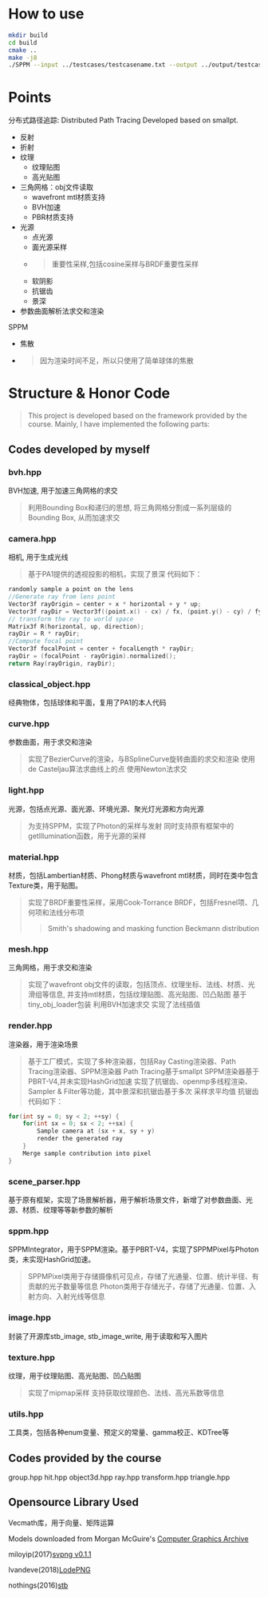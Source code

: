 # How to use
```bash
mkdir build
cd build
cmake ..
make -j8
./SPPM --input ../testcases/testcasename.txt --output ../output/testcasename.png --samples 1000 --threads 8 --rendermode 1 --dof 1 --depth-of-field 1 --aperture 3 --focus-length 250 --depth 5
```
# Points

分布式路径追踪: Distributed Path Tracing
Developed based on smallpt.

* 反射
* 折射
* 纹理
  * 纹理贴图
  * 高光贴图
* 三角网格：obj文件读取
  * wavefront mtl材质支持
  * BVH加速
  * PBR材质支持
* 光源
  * 点光源
  * 面光源采样
  * > 重要性采样,包括cosine采样与BRDF重要性采样
    >
  * 软阴影
  * 抗锯齿
  * 景深
* 参数曲面解析法求交和渲染

SPPM

* 焦散
* > 因为渲染时间不足，所以只使用了简单球体的焦散

# Structure & Honor Code

> This project is developed based on the framework provided by the course. Mainly, I have implemented the following parts:

## Codes developed by myself

### bvh.hpp

BVH加速, 用于加速三角网格的求交

> 利用Bounding Box和递归的思想, 将三角网格分割成一系列层级的Bounding Box, 从而加速求交

### camera.hpp

相机, 用于生成光线

> 基于PA1提供的透视投影的相机，实现了景深
> 代码如下：

```cpp
randomly sample a point on the lens
//Generate ray from lens point
Vector3f rayOrigin = center + x * horizontal + y * up;
Vector3f rayDir = Vector3f((point.x() - cx) / fx, (point.y() - cy) / fy, 1).normalized();
// transform the ray to world space
Matrix3f R(horizontal, up, direction);
rayDir = R * rayDir;
//Compute focal point
Vector3f focalPoint = center + focalLength * rayDir;
rayDir = (focalPoint - rayOrigin).normalized();
return Ray(rayOrigin, rayDir);
```

### classical_object.hpp

经典物体，包括球体和平面，复用了PA1的本人代码

### curve.hpp

参数曲面，用于求交和渲染

> 实现了BezierCurve的渲染，与BSplineCurve旋转曲面的求交和渲染
> 使用de Casteljau算法求曲线上的点
> 使用Newton法求交

### light.hpp

光源，包括点光源、面光源、环境光源、聚光灯光源和方向光源

> 为支持SPPM，实现了Photon的采样与发射
> 同时支持原有框架中的getIllumination函数，用于光源的采样

### material.hpp

材质，包括Lambertian材质、Phong材质与wavefront mtl材质，同时在类中包含Texture类，用于贴图。

> 实现了BRDF重要性采样，采用Cook-Torrance BRDF，包括Fresnel项、几何项和法线分布项
>
>> Smith's shadowing and masking function
>> Beckmann distribution
>>

### mesh.hpp

三角网格，用于求交和渲染

> 实现了wavefront obj文件的读取，包括顶点、纹理坐标、法线、材质、光滑组等信息, 并支持mtl材质，包括纹理贴图、高光贴图、凹凸贴图
> 基于tiny_obj_loader包装
> 利用BVH加速求交
> 实现了法线插值

### render.hpp

渲染器，用于渲染场景

> 基于工厂模式，实现了多种渲染器，包括Ray Casting渲染器、Path Tracing渲染器、SPPM渲染器
> Path Tracing基于smallpt
> SPPM渲染器基于PBRT-V4,并未实现HashGrid加速
> 实现了抗锯齿、openmp多线程渲染、Sampler & Filter等功能，其中景深和抗锯齿基于多次 采样求平均值
> 抗锯齿代码如下：

```cpp
for(int sy = 0; sy < 2; ++sy) {
    for(int sx = 0; sx < 2; ++sx) {
        Sample camera at (sx + x, sy + y)
        render the generated ray
    }
    Merge sample contribution into pixel
}
```

### scene_parser.hpp

基于原有框架，实现了场景解析器，用于解析场景文件，新增了对参数曲面、光源、材质、纹理等等新参数的解析

### sppm.hpp

SPPMIntegrator，用于SPPM渲染。基于PBRT-V4，实现了SPPMPixel与Photon类，未实现HashGrid加速。

> SPPMPixel类用于存储摄像机可见点，存储了光通量、位置、统计半径、有贡献的光子数量等信息
> Photon类用于存储光子，存储了光通量、位置、入射方向、入射光线等信息

### image.hpp

封装了开源库stb_image, stb_image_write, 用于读取和写入图片

### texture.hpp

纹理，用于纹理贴图、高光贴图、凹凸贴图

> 实现了mipmap采样
> 支持获取纹理颜色、法线、高光系数等信息

### utils.hpp

工具类，包括各种enum变量、预定义的常量、gamma校正、KDTree等

## Codes provided by the course

group.hpp
hit.hpp
object3d.hpp
ray.hpp
transform.hpp
triangle.hpp

## Opensource Library Used

Vecmath库，用于向量、矩阵运算

Models downloaded from Morgan McGuire's [Computer Graphics Archive](https://casual-effects.com/data)

miloyip(2017)[svpng v0.1.1](https://github.com/miloyip/svpng)

Ivandeve(2018)[LodePNG](https://github.com/lvandeve/lodepng)

nothings(2016)[stb](https://github.com/nothings/stb)
